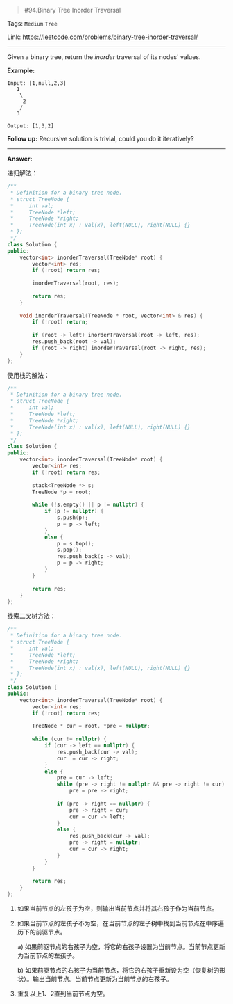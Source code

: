 > #94.Binary Tree Inorder Traversal

Tags: `Medium` `Tree`

Link: <https://leetcode.com/problems/binary-tree-inorder-traversal/>

---

Given a binary tree, return the *inorder* traversal of its nodes' values.

**Example:**

```
Input: [1,null,2,3]
   1
    \
     2
    /
   3

Output: [1,3,2]
```

**Follow up:** Recursive solution is trivial, could you do it iteratively?

---

**Answer:**

递归解法：

```c++
/**
 * Definition for a binary tree node.
 * struct TreeNode {
 *     int val;
 *     TreeNode *left;
 *     TreeNode *right;
 *     TreeNode(int x) : val(x), left(NULL), right(NULL) {}
 * };
 */
class Solution {
public:
    vector<int> inorderTraversal(TreeNode* root) {
        vector<int> res;
        if (!root) return res;
        
        inorderTraversal(root, res);
        
        return res;
    }
    
    void inorderTraversal(TreeNode * root, vector<int> & res) {
        if (!root) return;
        
        if (root -> left) inorderTraversal(root -> left, res);
        res.push_back(root -> val);
        if (root -> right) inorderTraversal(root -> right, res);
    }
};
```

使用栈的解法：

```c++
/**
 * Definition for a binary tree node.
 * struct TreeNode {
 *     int val;
 *     TreeNode *left;
 *     TreeNode *right;
 *     TreeNode(int x) : val(x), left(NULL), right(NULL) {}
 * };
 */
class Solution {
public:
    vector<int> inorderTraversal(TreeNode* root) {
        vector<int> res;
        if (!root) return res;
        
        stack<TreeNode *> s;
        TreeNode *p = root;
        
        while (!s.empty() || p != nullptr) {
            if (p != nullptr) {
                s.push(p);
                p = p -> left;
            }
            else {
                p = s.top();
                s.pop();
                res.push_back(p -> val);
                p = p -> right;
            }
        }
        
        return res;
    }
};
```

线索二叉树方法：

```c++
/**
 * Definition for a binary tree node.
 * struct TreeNode {
 *     int val;
 *     TreeNode *left;
 *     TreeNode *right;
 *     TreeNode(int x) : val(x), left(NULL), right(NULL) {}
 * };
 */
class Solution {
public:
    vector<int> inorderTraversal(TreeNode* root) {
        vector<int> res;
        if (!root) return res;
        
        TreeNode * cur = root, *pre = nullptr;
        
        while (cur != nullptr) {
            if (cur -> left == nullptr) {
                res.push_back(cur -> val);
                cur  = cur -> right;
            }
            else {
                pre = cur -> left;
                while (pre -> right != nullptr && pre -> right != cur)
                    pre = pre -> right;
                
                if (pre -> right == nullptr) {
                    pre -> right = cur;
                    cur = cur -> left;
                }
                else {
                    res.push_back(cur -> val);
                    pre -> right = nullptr;
                    cur = cur -> right;
                }
            }
        }
        
        return res;
    }
};
```

1. 如果当前节点的左孩子为空，则输出当前节点并将其右孩子作为当前节点。

2. 如果当前节点的左孩子不为空，在当前节点的左子树中找到当前节点在中序遍历下的前驱节点。

      a) 如果前驱节点的右孩子为空，将它的右孩子设置为当前节点。当前节点更新为当前节点的左孩子。

      b) 如果前驱节点的右孩子为当前节点，将它的右孩子重新设为空（恢复树的形状）。输出当前节点。当前节点更新为当前节点的右孩子。

3. 重复以上1、2直到当前节点为空。



